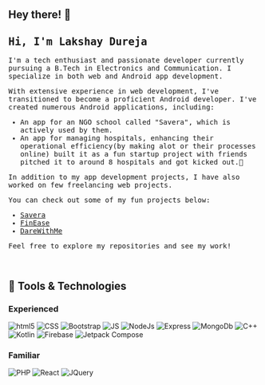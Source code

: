 ## Hey there! 👋

<!-- ![](https://komarev.com/ghpvc/?username=lakshaydureja) -->
<samp>
<h2>Hi, I'm Lakshay Dureja</h2>

<p>I'm a tech enthusiast and passionate developer currently pursuing a B.Tech in Electronics and Communication. I specialize in both web and Android app development.</p>

<p>With extensive experience in web development, I've transitioned to become a proficient Android developer. I've created numerous Android applications, including:</p>

<ul>
  <li>An app for an NGO school called "Savera", which is actively used by them.</li>
  <li>An app for managing hospitals, enhancing their operational efficiency(by making alot or their processes online) built it as a fun startup project with friends pitched it to around 8 hospitals and got kicked out.🥲</li>
</ul>

<p>In addition to my app development projects, I have also worked on few freelancing web projects.</p>

<p>You can check out some of my fun projects below:</p>

<ul>
  <li><a href="https://github.com/lakshaydureja/Savera-Project">Savera</a></li>
  <li><a href="https://github.com/lakshaydureja/FinEase">FinEase</a></li>
  <li><a href="https://github.com/lakshaydureja/DareWithMeV3">DareWithMe</a></li>
</ul>

<p>Feel free to explore my repositories and see my work!</p>
<br>
</samp>

## 🔧 Tools & Technologies 
 ### Experienced

<p>
   <img alt="html5" src="https://img.shields.io/badge/HTML-239120?style=for-the-badge&logo=html5&logoColor=white" />
   <img alt="CSS" src="https://img.shields.io/badge/CSS-239120?&style=for-the-badge&logo=css3&logoColor=white" />
   <img alt="Bootstrap" src="https://img.shields.io/badge/Bootstrap-563D7C?style=for-the-badge&logo=bootstrap&logoColor=white" />
   <img alt="JS" src="https://img.shields.io/badge/JavaScript-F7DF1E?style=for-the-badge&logo=javascript&logoColor=black" />
   <img alt="NodeJs" src="https://img.shields.io/badge/Node.js-43853D?style=for-the-badge&logo=node.js&logoColor=white" />
   <img alt="Express" src="https://img.shields.io/badge/Express.js-404D59?style=for-the-badge" />
   <img alt="MongoDb" src="https://img.shields.io/badge/MongoDB-4EA94B?style=for-the-badge&logo=mongodb&logoColor=white" />
   <img alt="C++" src="https://img.shields.io/badge/C%2B%2B-00599C?style=for-the-badge&logo=c%2B%2B&logoColor=white" />
   <img alt="Kotlin" src="https://img.shields.io/badge/Kotlin-0095D5?&style=for-the-badge&logo=kotlin&logoColor=white" />
   <img alt="Firebase" src="https://img.shields.io/badge/Firebase-039BE5?style=for-the-badge&logo=Firebase&logoColor=white" />
  <img alt="Jetpack Compose" src="https://img.shields.io/badge/Jetpack%20Compose-4285F4?style=for-the-badge&logo=jetpack-compose&logoColor=white" />

</p>

### Familiar
<p>
  <img alt="PHP" src="https://img.shields.io/badge/PHP-777BB4?style=for-the-badge&logo=php&logoColor=white" />
  <img alt="React" src="https://img.shields.io/badge/React-20232A?style=for-the-badge&logo=react&logoColor=61DAFB" />
  <img alt="JQuery" src="https://img.shields.io/badge/jQuery-0769AD?style=for-the-badge&logo=jquery&logoColor=white" />

</p>
<!--    <img alt="Firebase" src="https://github-readme-stats.vercel.app/api/top-langs/?username=lakshaydureja&theme=blue-green" />
 -->
<br><br>
